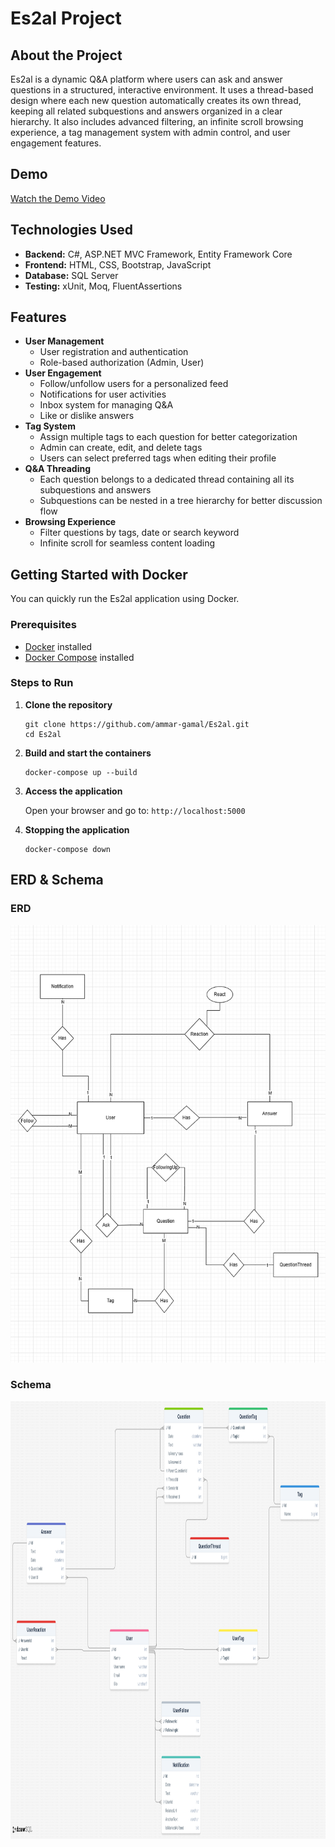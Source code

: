 <h1>Es2al Project</h1>

<h2>About the Project</h2>
<p>
    Es2al is a dynamic Q&A platform where users can ask and answer questions in a structured, interactive environment.
    It uses a thread-based design where each new question automatically creates its own thread, keeping all related subquestions and answers organized in a clear hierarchy.
    It also includes advanced filtering, an infinite scroll browsing experience, a tag management system with admin control, and user engagement features.
</p>
<h2>Demo</h2>
<p>
    <a href="https://drive.google.com/file/d/1YGr87Nc2NFVPCv3-Rrl8ylNr0C4q2xMR/view?usp=sharing" target="_blank">Watch the Demo Video</a>
</p>
<h2>Technologies Used</h2>
<ul>
    <li><b>Backend:</b> C#, ASP.NET MVC Framework, Entity Framework Core</li>
    <li><b>Frontend:</b> HTML, CSS, Bootstrap, JavaScript</li>
    <li><b>Database:</b> SQL Server</li>
    <li><b>Testing:</b> xUnit, Moq, FluentAssertions</li>
</ul>

<h2>Features</h2>
<ul>
    <li><b>User Management</b>
        <ul>
            <li>User registration and authentication</li>
            <li>Role-based authorization (Admin, User)</li>
        </ul>
    </li>
    <li><b>User Engagement</b>
        <ul>
            <li>Follow/unfollow users for a personalized feed</li>
            <li>Notifications for user activities</li>
            <li>Inbox system for managing Q&A</li>
            <li>Like or dislike answers</li>
        </ul>
    </li>
    <li><b>Tag System</b>
        <ul>
            <li>Assign multiple tags to each question for better categorization</li>
            <li>Admin can create, edit, and delete tags</li>
            <li>Users can select preferred tags when editing their profile</li>
        </ul>
    </li>
    <li><b>Q&A Threading</b>
        <ul>
            <li>Each question belongs to a dedicated thread containing all its subquestions and answers</li>
            <li>Subquestions can be nested in a tree hierarchy for better discussion flow</li>
        </ul>
    </li>
    <li><b>Browsing Experience</b>
        <ul>
            <li>Filter questions by tags, date or search keyword </li>
            <li>Infinite scroll for seamless content loading</li>
        </ul>
    </li>
</ul>


<h2>Getting Started with Docker</h2>
<p>You can quickly run the Es2al application using Docker.</p>

<h3>Prerequisites</h3>
<ul>
    <li><a href="https://docs.docker.com/get-docker/" target="_blank">Docker</a> installed</li>
    <li><a href="https://docs.docker.com/compose/install/" target="_blank">Docker Compose</a> installed</li>
</ul>

<h3>Steps to Run</h3>
<ol>
    <li><b>Clone the repository</b>
        <pre><code>git clone https://github.com/ammar-gamal/Es2al.git
cd Es2al</code></pre>
    </li>
    <li><b>Build and start the containers</b>
        <pre><code>docker-compose up --build</code></pre>
    </li>
    <li><b>Access the application</b>
        <p>Open your browser and go to: <code>http://localhost:5000</code></p>
    </li>
    <li><b>Stopping the application</b>
        <pre><code>docker-compose down</code></pre>
    </li>
</ol>

<h2>ERD & Schema</h2>
<div style="align:center;">
    <h3>ERD</h3>
    <img src="/ERD.png" alt="ERD" style="width: 700px; height: 700px;">
    <h3>Schema</h3>
    <img src="/Schema.png" alt="Schema" style="width: 700px; height: 700px;">
</div>
